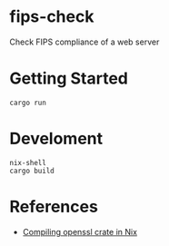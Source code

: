 # fips-check

Check FIPS compliance of a web server

# Getting Started

```
cargo run
```

# Develoment

```
nix-shell
cargo build
```

# References

- [Compiling openssl crate in Nix](https://github.com/sfackler/rust-openssl/issues/1663)
